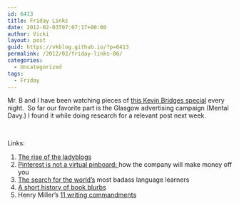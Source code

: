 ```yaml
---
id: 6413
title: Friday Links
date: 2012-02-03T07:07:17+00:00
author: Vicki
layout: post
guid: https://vkblog.github.io/?p=6413
permalink: /2012/02/friday-links-86/
categories:
  - Uncategorized
tags:
  - Friday
---
```

Mr. B and I have been watching pieces of <a href="http://www.dailyrecord.co.uk/showbiz/2012/01/30/kevin-bridges-i-still-catch-the-bus-and-my-mum-and-dad-star-in-my-new-tv-show-86908-23726625/" target="_blank">this Kevin Bridges special</a> every night.  So far our favorite part is the Glasgow advertising campaign (Mental Davy.) I found it while doing research for a relevant post next week.



&nbsp;

Links:

  1. <a href="http://nplusonemag.com/so-many-feelings" target="_blank">The rise of the ladyblogs</a>
  2. <a href="http://subprint.com/blog/pinterest-is-not-a-virtual-pinboard" target="_blank">Pinterest is not a virtual pinboard: </a>how the company will make money off you
  3. <a href="http://bnreview.barnesandnoble.com/t5/Reviews-Essays/Babel-No-More-The-Search-for-the-World-s-Most-Extraordinary/ba-p/6719" target="_blank">The search for the world&#8217;s</a> most badass language learners
  4. <a href="http://www.themillions.com/2012/02/i-greet-you-in-the-middle-of-a-great-career-a-brief-history-of-blurbs.html" target="_blank">A short history of book blurbs</a>
  5. Henry Miller&#8217;s <a href="http://biblioklept.org/2012/01/26/henry-millers-eleven-commandments/" target="_blank">11 writing commandments</a>

&nbsp;